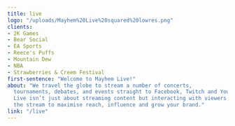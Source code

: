 ```yaml
---
title: live
logo: "/uploads/Mayhem%20Live%20squared%20lowres.png"
clients:
- 2K Games
- Bear Social
- EA Sports
- Reece's Puffs
- Mountain Dew
- NBA
- Strawberries & Creem Festival
first-sentence: "Welcome to Mayhem Live!"
about: "We travel the globe to stream a number of concerts,
  tournaments, debates, and events straight to Facebook, Twitch and YouTube. Mayhem
  Live isn’t just about streaming content but interacting with viewers throughout
  the stream to maximise reach, influence and grow your brand."
link: "/live"
---
```


